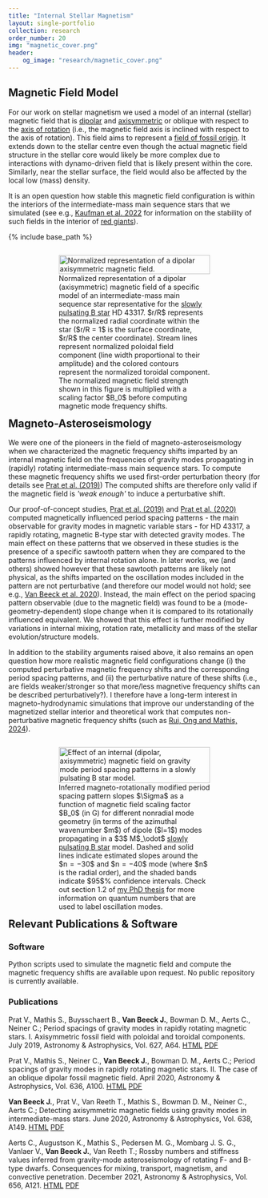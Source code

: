 ```yaml
---
title: "Internal Stellar Magnetism"
layout: single-portfolio
collection: research
order_number: 20
img: "magnetic_cover.png"
header:
    og_image: "research/magnetic_cover.png"
---
```


## Magnetic Field Model

For our work on stellar magnetism we used a model of an internal (stellar) magnetic field that is [dipolar](https://en.wikipedia.org/wiki/Dipole) and [axisymmetric](https://en.wikipedia.org/wiki/Axial_symmetry) or oblique with respect to the [axis of rotation](https://en.wikipedia.org/wiki/Rotation) (i.e., the magnetic field axis is inclined with respect to the axis of rotation).
This field aims to represent a [field of fossil origin](https://en.wikipedia.org/wiki/Fossil_stellar_magnetic_field).
It extends down to the stellar centre even though the actual magnetic field structure in the stellar core would likely be more complex due to interactions with dynamo-driven field that is likely present within the core.
Similarly, near the stellar surface, the field would also be affected by the local low (mass) density.

It is an open question how stable this magnetic field configuration is within the interiors of the intermediate-mass main sequence stars that we simulated (see e.g., [Kaufman et al. 2022](https://academic.oup.com/mnras/article/517/3/3332/6748231) for information on the stability of such fields in the interior of [red giants](https://en.wikipedia.org/wiki/Red_giant)).

{% include base_path %}

<kdb>
<div class="container">
<figure style="display:table; float:left; margin-right:20%; margin-left:20%; width:60%;">
  <a href="{{ '/images/research/magnetism/internal_magnetic_field.svg' | prepend: base_path }}" class="image-popup" title="Normalized representation of a dipolar axisymmetric magnetic field.">
    <img src="{{ '/images/research/magnetism/internal_magnetic_field.svg' | prepend: base_path }}" alt="Normalized representation of a dipolar axisymmetric magnetic field." style="width:100%; height:auto;">
  </a>
  <figcaption style="display: table-caption; caption-side: bottom;">Normalized representation of a dipolar (axisymmetric) magnetic field of a specific model of an intermediate-mass main sequence star representative for the <a href='https://en.wikipedia.org/wiki/Slowly_pulsating_B-type_star'>slowly pulsating B star</a> HD 43317. $r/R$ represents the normalized radial coordinate within the star ($r/R = 1$ is the surface coordinate, $r/R$ the center coordinate). Stream lines represent normalized poloidal field component (line width proportional to their amplitude) and the colored contours represent the normalized toroidal component. The normalized magnetic field strength shown in this figure is multiplied with a scaling factor $B_0$ before computing magnetic mode frequency shifts.</figcaption>
</figure>
</div>
</kdb>

## Magneto-Asteroseismology

We were one of the pioneers in the field of magneto-asteroseismology when we characterized the magnetic frequency shifts imparted by an internal magnetic field on the frequencies of gravity modes propagating in (rapidly) rotating intermediate-mass main sequence stars.
To compute these magnetic frequency shifts we used first-order perturbation theory (for details see [Prat et al. (2019)](https://www.aanda.org/articles/aa/full_html/2019/07/aa35462-19/aa35462-19.html))
The computed shifts are therefore only valid if the magnetic field is _'weak enough'_ to induce a perturbative shift.

Our proof-of-concept studies, [Prat et al. (2019)](https://www.aanda.org/articles/aa/full_html/2019/07/aa35462-19/aa35462-19.html) and [Prat et al. (2020)](https://www.aanda.org/articles/aa/full_html/2020/04/aa37398-19/aa37398-19.html) computed magnetically influenced period spacing patterns - the main observable for gravity modes in magnetic variable stars - for HD 43317, a rapidly rotating, magnetic B-type star with detected gravity modes.
The main effect on these patterns that we observed in these studies is the presence of a specific sawtooth pattern when they are compared to the patterns influenced by internal rotation alone.
In later works, we (and others) showed however that these sawtooth patterns are likely not physical, as the shifts imparted on the oscillation modes included in the pattern are not perturbative (and therefore our model would not hold; see e.g., [Van Beeck et al. 2020](https://www.aanda.org/articles/aa/full_html/2020/06/aa37363-19/aa37363-19.html)).
Instead, the main effect on the period spacing pattern observable (due to the magnetic field) was found to be a (mode-geometry-dependent) slope change when it is compared to its rotationally influenced equivalent.
We showed that this effect is further modified by variations in internal mixing, rotation rate, metallicity and mass of the stellar evolution/structure models.

In addition to the stability arguments raised above, it also remains an open question how more realistic magnetic field configurations change (i) the computed perturbative magnetic frequency shifts and the corresponding period spacing patterns, and (ii) the perturbative nature of these shifts (i.e., are fields weaker/stronger so that more/less magnetive frequency shifts can be described perturbatively?).
I therefore have a long-term interest in magneto-hydrodynamic simulations that improve our understanding of the magnetized stellar interior and theoretical work that computes non-perturbative magnetic frequency shifts (such as [Rui, Ong and Mathis, 2024](https://academic.oup.com/mnras/article/527/3/6346/7408611)). 

<kdb>
<div class="container">
<figure style="display:table; float:left; margin-right:20%; margin-left:20%; width:60%;">
  <a href="{{ '/images/research/magnetism/magnetic_slopes.svg' | prepend: base_path }}" class="image-popup" title="Effect of an internal (dipolar, axisymmetric) magnetic field on gravity mode period spacing patterns in a slowly pulsating B star model.">
    <img src="{{ '/images/research/magnetism/magnetic_slopes.svg' | prepend: base_path }}" alt="Effect of an internal (dipolar, axisymmetric) magnetic field on gravity mode period spacing patterns in a slowly pulsating B star model." style="width:100%; height:auto;">
  </a>
  <figcaption style="display: table-caption; caption-side: bottom;">Inferred magneto-rotationally modified period spacing pattern slopes $\Sigma$ as a function of magnetic field scaling factor $B_0$ (in G) for different nonradial mode geometry (in terms of the azimuthal wavenumber $m$) of dipole ($l=1$) modes propagating in a $3$ M$_\odot$ <a href='https://en.wikipedia.org/wiki/Slowly_pulsating_B-type_star'>slowly pulsating B star</a> model. Dashed and solid lines indicate estimated slopes around the $n = −30$ and $n = −40$ mode (where $n$ is the radial order), and the shaded bands indicate $95$% confidence intervals. Check out section 1.2 of <a href='https://fys.kuleuven.be/ster/pub/phd-thesis-jordan-van-beeck/PhD_Thesis_Jordan_Van_Beeck_Digital_Version.pdf'>my PhD thesis</a> for more information on quantum numbers that are used to label oscillation modes.</figcaption>
</figure>
</div>
</kdb>

## Relevant Publications & Software

### Software

Python scripts used to simulate the magnetic field and compute the magnetic frequency shifts are available upon request.
No public repository is currently available.

### Publications

Prat V., Mathis S., Buysschaert B., **Van Beeck J.**, Bowman D. M., Aerts C., Neiner C.; Period spacings of gravity modes in rapidly rotating magnetic stars. I. Axisymmetric fossil field with poloidal and toroidal components. July 2019, Astronomy & Astrophysics, Vol. 627, A64. [HTML](https://www.aanda.org/articles/aa/full_html/2019/07/aa35462-19/aa35462-19.html) [PDF](https://www.aanda.org/articles/aa/pdf/2019/07/aa35462-19.pdf)

Prat V., Mathis S., Neiner C., **Van Beeck J.**, Bowman D. M., Aerts C.; Period spacings of gravity modes in rapidly rotating magnetic stars. II. The case of an oblique dipolar fossil magnetic field. April 2020, Astronomy & Astrophysics, Vol. 636, A100. [HTML](https://www.aanda.org/articles/aa/full_html/2020/04/aa37398-19/aa37398-19.html) [PDF](https://www.aanda.org/articles/aa/pdf/2020/04/aa37398-19.pdf)

**Van Beeck J.**, Prat V., Van Reeth T., Mathis S., Bowman D. M., Neiner C., Aerts C.; Detecting axisymmetric magnetic fields using gravity modes in intermediate-mass stars. June 2020, Astronomy & Astrophysics, Vol. 638, A149. [HTML](https://www.aanda.org/articles/aa/full_html/2020/06/aa37363-19/aa37363-19.html) [PDF](https://www.aanda.org/articles/aa/pdf/2020/06/aa37363-19.pdf)

Aerts C., Augustson K., Mathis S., Pedersen M. G., Mombarg J. S. G., Vanlaer V., **Van Beeck J.**, Van Reeth T.; Rossby numbers and stiffness values inferred from gravity-mode asteroseismology of rotating F- and B-type dwarfs. Consequences for mixing, transport, magnetism, and convective penetration. December 2021, Astronomy & Astrophysics, Vol. 656, A121. [HTML](https://www.aanda.org/articles/aa/full_html/2021/12/aa42151-21/aa42151-21.html) [PDF](https://www.aanda.org/articles/aa/pdf/2021/12/aa42151-21.pdf)
